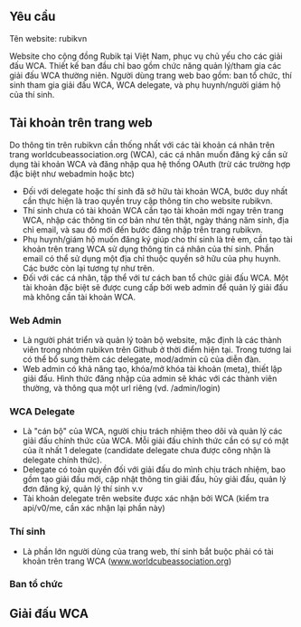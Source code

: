 ## Yêu cầu

Tên website: rubikvn

Website cho cộng đồng Rubik tại Việt Nam, phục vụ chủ yếu cho các giải đấu WCA. Thiết kế ban đầu chỉ bao gồm chức năng quản lý/tham gia các giải đấu WCA thường niên. Người dùng trang web bao gồm: ban tổ chức, thí sinh tham gia giải đấu WCA, WCA delegate, và phụ huynh/người giám hộ của thí sinh.


## Tài khoản trên trang web

Do thông tin trên rubikvn cần thống nhất với các tài khoản cá nhân trên trang worldcubeassociation.org (WCA), các cá nhân muốn đăng ký cần sử dụng tài khoản WCA và đăng nhập qua hệ thống OAuth (trừ các trường hợp đặc biệt như webadmin hoặc btc)
- Đối với delegate hoặc thí sinh đã sở hữu tài khoản WCA, bước duy nhất cần thực hiện là trao quyền truy cập thông tin cho website rubikvn.
- Thí sinh chưa có tài khoản WCA cần tạo tài khoản mới ngay trên trang WCA, nhập các thông tin cơ bản như tên thật, ngày tháng năm sinh, địa chỉ email, và sau đó mới đến bước đăng nhập trên trang rubikvn.
- Phụ huynh/giám hộ muốn đăng ký giúp cho thí sinh là trẻ em, cần tạo tài khoản trên trang WCA sử dụng thông tin cá nhân của thí sinh. Phần email có thể sử dụng một địa chỉ thuộc quyền sở hữu của phụ huynh. Các bước còn lại tương tự như trên.
- Đối với các cá nhân, tập thể với tư cách ban tổ chức giải đấu WCA. Một tài khoản đặc biệt sẽ được cung cấp bởi web admin để quản lý giải đấu mà không cần tài khoản WCA.


### Web Admin

- Là người phát triển và quản lý toàn bộ website, mặc định là các thành viên trong nhóm rubikvn trên Github ở thời điểm hiện tại. Trong tương lai có thể bổ sung thêm các delegate, mod/admin cũ của diễn đàn.
- Web admin có khả năng tạo, khóa/mở khóa tài khoản (meta), thiết lập giải đấu. Hình thức đăng nhập của admin sẽ khác với các thành viên thường, và thông qua một url riêng (vd. /admin/login)

### WCA Delegate
- Là "cán bộ" của WCA, người chịu trách nhiệm theo dõi và quản lý các giải đấu chính thức của WCA. Mỗi giải đấu chính thức cần có sự có mặt của ít nhất 1 delegate (candidate delegate chưa được công nhận là delegate chính thức).
- Delegate có toàn quyền đối với giải đấu do mình chịu trách nhiệm, bao gồm tạo giải đấu mới, cập nhật thông tin giải đấu, hủy giải đấu, quản lý đơn đăng ký, quản lý thí sinh v.v
- Tài khoản delegate trên website được xác nhận bởi WCA (kiểm tra api/v0/me, cần xác nhận lại phần này)

### Thí sinh
- Là phần lớn người dùng của trang web, thí sinh bắt buộc phải có tài khoản trên trang WCA (www.worldcubeassociation.org)


### Ban tổ chức


## Giải đấu WCA
